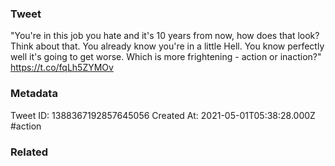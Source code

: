 ### Tweet
"You're in this job you hate and it's 10 years from now, how does that look? Think about that. You already know you're in a little Hell. You know perfectly well it's going to get worse. Which is more frightening - action or inaction?" https://t.co/fqLh5ZYMOv

### Metadata
Tweet ID: 1388367192857645056
Created At: 2021-05-01T05:38:28.000Z
#action

### Related

